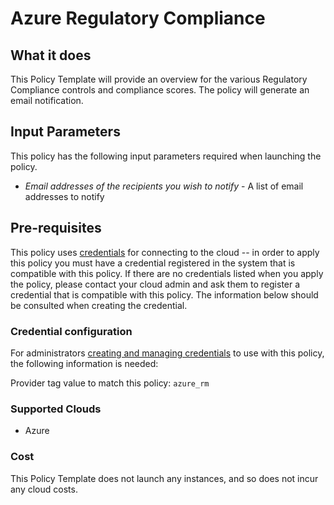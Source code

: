 # Azure Regulatory Compliance

## What it does

This Policy Template will provide an overview for the various Regulatory Compliance controls and compliance scores. The policy will generate an email notification.

## Input Parameters

This policy has the following input parameters required when launching the policy.

- *Email addresses of the recipients you wish to notify* - A list of email addresses to notify

## Pre-requisites

This policy uses [credentials](https://docs.rightscale.com/policies/users/guides/credential_management.html) for connecting to the cloud -- in order to apply this policy you must have a credential registered in the system that is compatible with this policy. If there are no credentials listed when you apply the policy, please contact your cloud admin and ask them to register a credential that is compatible with this policy. The information below should be consulted when creating the credential.

### Credential configuration

For administrators [creating and managing credentials](https://docs.rightscale.com/policies/users/guides/credential_management.html) to use with this policy, the following information is needed:

Provider tag value to match this policy: `azure_rm`

### Supported Clouds

- Azure

### Cost

This Policy Template does not launch any instances, and so does not incur any cloud costs.
